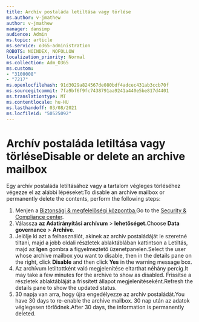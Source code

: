 ```yaml
---
title: Archív postaláda letiltása vagy törlése
ms.author: v-jmathew
author: v-jmathew
manager: dansimp
audience: Admin
ms.topic: article
ms.service: o365-administration
ROBOTS: NOINDEX, NOFOLLOW
localization_priority: Normal
ms.collection: Adm_O365
ms.custom:
- "3100008"
- "7217"
ms.openlocfilehash: 91d3029a824567de080bdf4adcec431ab3ccb70f
ms.sourcegitcommit: 7fa9bf6f9fc7438791aa9241a440e5be817d4401
ms.translationtype: MT
ms.contentlocale: hu-HU
ms.lasthandoff: 03/08/2021
ms.locfileid: "50525092"
---
```

# <a name="disable-or-delete-an-archive-mailbox"></a><span data-ttu-id="52357-102">Archív postaláda letiltása vagy törlése</span><span class="sxs-lookup"><span data-stu-id="52357-102">Disable or delete an archive mailbox</span></span>

<span data-ttu-id="52357-103">Egy archív postaláda letiltásához vagy a tartalom végleges törléséhez végezze el az alábbi lépéseket:</span><span class="sxs-lookup"><span data-stu-id="52357-103">To disable an archive mailbox or permanently delete the contents, perform the following steps:</span></span>

1. <span data-ttu-id="52357-104">Menjen a [Biztonsági & megfelelőségi központba.]( https://go.microsoft.com/fwlink/p/?linkid=2077143)</span><span class="sxs-lookup"><span data-stu-id="52357-104">Go to the [Security & Compliance center]( https://go.microsoft.com/fwlink/p/?linkid=2077143).</span></span>
2. <span data-ttu-id="52357-105">Válassza **az Adatirányítási archívum**  >  **lehetőséget.**</span><span class="sxs-lookup"><span data-stu-id="52357-105">Choose **Data governance** > **Archive**.</span></span>
3. <span data-ttu-id="52357-106">Jelölje ki azt a felhasználót, akinek az archív postaládáját  le szeretné tiltani, majd a jobb oldali részletek ablaktáblában kattintson a Letiltás, majd az **Igen** gombra a figyelmeztető üzenetpanelen.</span><span class="sxs-lookup"><span data-stu-id="52357-106">Select the user whose archive mailbox you want to disable, then in the details pane on the right, click **Disable** and then click **Yes** in the warning message box.</span></span>
4. <span data-ttu-id="52357-107">Az archívum letiltottként való megjelenítése eltarthat néhány percig.</span><span class="sxs-lookup"><span data-stu-id="52357-107">It may take a few minutes for the archive to show as disabled.</span></span> <span data-ttu-id="52357-108">Frissítse a részletek ablaktábláját a frissített állapot megjelenítéseként.</span><span class="sxs-lookup"><span data-stu-id="52357-108">Refresh the details pane to show the updated status.</span></span>
5. <span data-ttu-id="52357-109">30 napja van arra, hogy újra engedélyezze az archív postaládát.</span><span class="sxs-lookup"><span data-stu-id="52357-109">You have 30 days to re-enable the archive mailbox.</span></span> <span data-ttu-id="52357-110">30 nap után az adatok véglegesen törlődnek.</span><span class="sxs-lookup"><span data-stu-id="52357-110">After 30 days, the information is permanently deleted.</span></span>
